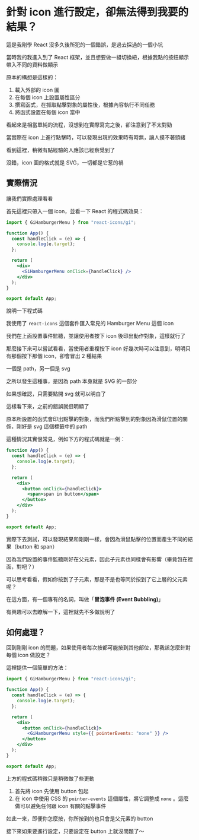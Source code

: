 # 針對 icon 進行設定，卻無法得到我要的結果？

這是我剛學 React 沒多久後所犯的一個錯誤，是過去採過的一個小坑

當時我的我進入到了 React 框架，並且想要做一組切換紐，根據我點的按鈕顯示帶入不同的資料做顯示

原本的構想是這樣的：

1. 載入外部的 icon 圖
2. 在每個 icon 上設置屬性區分
3. 撰寫函式，在抓取點擊對象的屬性後，根據內容執行不同任務
4. 將函式設置在每個 icon 當中

看起來是相當單純的流程，沒想到在實際寫完之後，卻注意到了不太對勁

當實際在 icon 上進行點擊時，可以發現出現的效果時有時無，讓人摸不著頭緒

看到這裡，稍微有點經驗的人應該已經察覺到了

沒錯，icon 圖的格式就是 SVG，一切都是它惹的禍

## 實際情況

讓我們實際處理看看

首先這裡只帶入一個 icon，並看一下 React 的程式碼效果：

```jsx title="src/App.js"
import { GiHamburgerMenu } from "react-icons/gi";

function App() {
  const handleClick = (e) => {
    console.log(e.target);
  };

  return (
    <div>
      <GiHamburgerMenu onClick={handleClick} />
    </div>
  );
}

export default App;
```

說明一下程式碼

我使用了 `react-icons` 這個套件匯入常見的 Hamburger Menu 這個 icon

我們在上面設置事件監聽，並讓使用者按下 icon 後印出動作對象，這樣就行了

那麼接下來可以嘗試看看，當使用者重複按下 icon 好幾次時可以注意到，明明只有那個按下那個 icon，卻會冒出 2 種結果

一個是 path，另一個是 svg

之所以發生這種事，是因為 path 本身就是 SVG 的一部分

如果想確認，只需要點開 svg 就可以明白了

這樣看下來，之前的錯誤就佷明顯了

原本所設置的函式會印出點擊的對象，而我們所點擊到的對象因為滑鼠位置的關係，剛好是 svg 這個標籤中的 path

這種情況其實佷常見，例如下方的程式碼就是一例：

```jsx title="src/App.js"
function App() {
  const handleClick = (e) => {
    console.log(e.target);
  };

  return (
    <div>
      <button onClick={handleClick}>
        <span>span in button</span>
      </button>
    </div>
  );
}

export default App;
```

實際下去測試，可以發現結果和剛剛一樣，會因為滑鼠點擊的位置而產生不同的結果（button 和 span）

因為我們設置的事件監聽剛好在父元素，因此子元素也同樣會有影響（畢竟包在裡面，對吧？）

可以思考看看，假如你按到了子元素，那是不是也等同於按到了它上層的父元素呢？

在這方面，有一個專有的名詞，叫做「**冒泡事件 (Event Bubbling)**」

有興趣可以去瞭解一下，這裡就先不多做說明了

## 如何處理？

回到剛剛 icon 的問題，如果使用者每次按都可能按到其他部位，那我該怎麼針對每個 icon 做設定？

這裡提供一個簡單的方法：

```jsx title="src/App.js"
import { GiHamburgerMenu } from "react-icons/gi";

function App() {
  const handleClick = (e) => {
    console.log(e.target);
  };

  return (
    <div>
      <button onClick={handleClick}>
        <GiHamburgerMenu style={{ pointerEvents: "none" }} />
      </button>
    </div>
  );
}

export default App;
```

上方的程式碼稍微只是稍微做了些更動

1. 首先將 icon 先使用 button 包起
2. 在 icon 中使用 CSS 的 `pointer-events` 這個屬性，將它調整成 `none` 。這麼做可以避免任何跟 icon 有關的點擊事件

如此一來，即便你怎麼按，你所按到的也只會是父元素的 button

接下來如果要進行設定，只要設定在 button 上就沒問題了～

